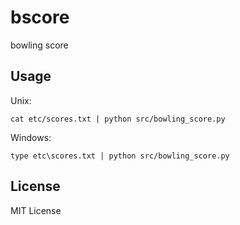 bscore
======

bowling score


Usage
-----

Unix:
```
cat etc/scores.txt | python src/bowling_score.py
```


Windows:
```
type etc\scores.txt | python src/bowling_score.py
```


License
-------

MIT License
